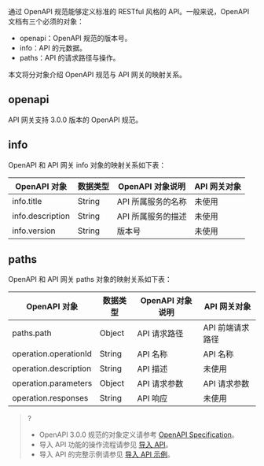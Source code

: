 通过 OpenAPI 规范能够定义标准的 RESTful 风格的 API。一般来说，OpenAPI 文档有三个必须的对象：
- openapi：OpenAPI 规范的版本号。
- info：API 的元数据。
- paths：API 的请求路径与操作。

本文将分对象介绍 OpenAPI 规范与 API 网关的映射关系。

## openapi
API 网关支持 3.0.0 版本的 OpenAPI 规范。

## info
OpenAPI 和 API 网关 info 对象的映射关系如下表：

| OpenAPI 对象     | 数据类型 | OpenAPI 对象说明   | API 网关对象 |
|------------------|----------|--------------------|--------------|
| info.title       | String   | API 所属服务的名称 | 未使用       |
| info.description | String   | API 所属服务的描述 | 未使用       |
| info.version     | String   | 版本号             | 未使用       |

## paths
OpenAPI 和 API 网关 paths 对象的映射关系如下表：

| OpenAPI 对象          | 数据类型 | OpenAPI 对象说明 | API 网关对象     |
|-----------------------|----------|------------------|------------------|
| paths.path            | Object   | API 请求路径     | API 前端请求路径 |
| operation.operationId | String   | API 名称         | API 名称         |
| operation.description | String   | API 描述         | 未使用           |
| operation.parameters  | Object   | API 请求参数     | API 请求参数     |
| operation.responses   | String   | API 响应         | 未使用           |

>?
>- OpenAPI 3.0.0 规范的对象定义请参考 [OpenAPI Specification](https://github.com/OAI/OpenAPI-Specification/blob/master/versions/3.0.0.md)。
>- 导入 API 功能的操作流程请参见 [导入 API](https://intl.cloud.tencent.com/document/product/628/37875)。
>- 导入 API 的完整示例请参见 [导入 API 示例](https://intl.cloud.tencent.com/document/product/628/37873)。
